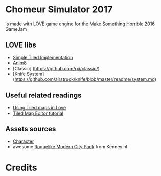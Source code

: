 # Chomeur Simulator 2017
is made with LOVE game engine for the [Make Something Horrible 2016](https://itch.io/jam/make-something-horrible-2016) GameJam

## LOVE libs
* [Simple Tiled Implementation](https://github.com/karai17/Simple-Tiled-Implementation)
* [Anim8](https://github.com/kikito/anim8)
* [Classic] (https://github.com/rxi/classic/)
* [Knife System] (https://github.com/airstruck/knife/blob/master/readme/system.md)

## Useful related readings

* [Using Tiled maps in Love](http://lua.space/gamedev/using-tiled-maps-in-love)
* [Tiled Map Editor tutorial](https://gamedevelopment.tutsplus.com/tutorials/introduction-to-tiled-map-editor-a-platform-agnostic-tool-for-level-maps--gamedev-2838)

## Assets sources
* [Character](http://opengameart.org/content/classic-hero-and-baddies-pack)
* awesome [Roguelike Modern City Pack](http://opengameart.org/content/roguelike-modern-city-pack) from Kenney.nl

# Credits

